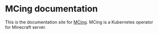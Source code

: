# MCing documentation

This is the documentation site for [MCing](https://github.com/kmdkuk/mcing). MCing is a Kubernetes operator for Minecraft server.
